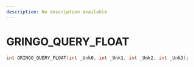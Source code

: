 ```yaml
---
description: No description available 
---
```


# GRINGO_QUERY_FLOAT

```cpp
int GRINGO_QUERY_FLOAT(int _Unk0, int _Unk1, int _Unk2, int _Unk3);
```